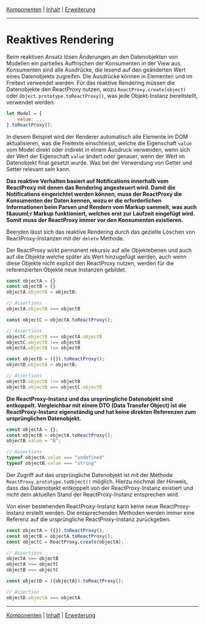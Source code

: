 [Komponenten](composite.md) | [Inhalt](README.md#reaktives-rendering) | [Erweiterung](extension.md)
- - -

# Reaktives Rendering

Beim reaktiven Ansatz l&ouml;sen &Auml;nderungen an den Datenobjekten von
Modellen ein partielles Auffrischen der Konsumenten in der View aus. Konsumenten
sind alle Ausdr&uuml;cke, die lesend auf den ge&auml;nderten Wert eines
Datenobjekts zugreifen. Die Ausdr&uuml;cke k&ouml;nnen in Elementen und im
Freitext verwendet werden. F&uuml;r das reaktive Rendering m&uuml;ssen die
Datenobjekte den ReactProxy nutzen, wozu `ReactProxy.create(object)` oder
`Object.prototype.toReactProxy()`, was jede Objekt-Instanz bereitstellt,
verwendet werden.

```javascript
let Model = {
    value: ...
}.toReactProxy();
```

In diesem Beispiel wird der Renderer automatisch alle Elemente im DOM
aktualisieren, was die Freitexte einschliesst, welche die Eigenschaft `value`
vom Model direkt oder indirekt in einem Ausdruck verwenden, wenn sich der Wert
der Eigenschaft `value` &auml;ndert oder genauer, wenn der Wert im Datenobjekt
final gesetzt wurde. Was bei der Verwendung von Getter und Setter relevant sein
kann.

__Das reaktive Verhalten basiert auf Notifications innerhalb vom ReactProxy mit
denen das Rendering angesteuert wird. Damit die Notifications eingerichtet
werden k&ouml;nnen, muss der ReactProxy die Konsumenten der Daten kennen, wozu
er die erforderlichen Informationen beim Parsen und Rendern vom Markup sammelt,
was auch f&auuml;r Markup funktioniert, welches erst zur Laufzeit eingef&uuml;gt
wird. Somit muss der ReactProxy immer vor den Konsumenten existieren.__

Beenden l&auml;sst sich das reaktive Rendering durch das gezielte L&ouml;schen
von ReactProxy-Instanzen mit der `delete` Methode.

Der ReactProxy wirkt permanent rekursiv auf alle Objektebenen und auch auf die
Objekte welche sp&auml;ter als Wert hinzugef&uuml;gt werden, auch wenn diese
Objekte nicht explizit den ReactProxy nutzen, werden f&uuml;r die referenzierten
Objekte neue Instanzen gebildet.

```javascript
const objectA = {}
const objectB = {}
objectA.objectB = objectB;

// Assertions
objectA.objectB === objectB

const objectC = objectA.toReactProxy();

// Assertions
objectC.objectB === objectA.objectB
objectC.objectB !== objectB
objectA.objectB !== objectB

const objectD = ({}).toReactProxy();
objectD.objectB = objectB;

// Assertions
objectD.objectB !== objectB
objectD.objectB === objectC.objectB
```

__Die ReactProxy-Instanz und das urspr&uuml;ngliche Datenobjekt sind entkoppelt.
Vergleichbar mit einem DTO (Data Transfer Object) ist die ReactProxy-Instanz
eigenst&auml;ndig und hat keine direkten Referenzen zum urspr&uuml;nglichen
Datenobjekt.__

```javascript
const objectA = {};
const objectB = objectA.toReactProxy();
objectB.value = "B";

// Assertions
typeof objectA.value === "undefined"
typeof objectB.value === "string"
```

Der Zugriff auf das urspr&uuml;ngliche Datenobjekt ist mit der Methode
`ReactProxy.prototype.toObject()` m&ouml;glich. Hierzu nochmal der Hinweis, dass
das Datenobjekt entkoppelt von der ReactProxy-Instanz existiert und nicht dem
aktuellen Stand der ReactProxy-Instanz entsprechen wird.

Von einer bestehenden ReactProxy-Instanz kann keine neue ReactProxy-Instanz
erstellt werden. Die entsprechenden Methoden werden immer eine Referenz auf die
urspr&uuml;ngliche ReactProxy-Instanz zur&uuml;ckgeben.

```javascript
const objectA = ({}).toReactProxy();
const objectB = objectA.toReactProxy();
const objectC = ReactProxy.create(objectA);

// Assertions
objectA === objectB
objectA === objectC
objectB === objectC

const objectD = ({objectA}).toReactProxy();

// Assertion
objectD.objectA === objectA
```


- - -

[Komponenten](composite.md) | [Inhalt](README.md#reaktives-rendering) | [Erweiterung](extension.md)

